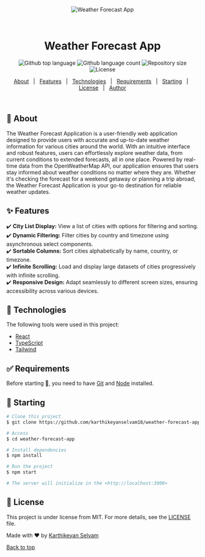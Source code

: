 <div align="center" id="top"> 
  <img src="./.github/app.gif" alt="Weather Forecast App" />

  &#xa0;

  <!-- <a href="https://weatherforecastapp.netlify.app">Demo</a> -->
</div>

<h1 align="center">Weather Forecast App</h1>

<p align="center">
  <img alt="Github top language" src="https://img.shields.io/github/languages/top/karthikeyanselvam18/weather-forecast-app?color=56BEB8">

  <img alt="Github language count" src="https://img.shields.io/github/languages/count/karthikeyanselvam18/weather-forecast-app?color=56BEB8">

  <img alt="Repository size" src="https://img.shields.io/github/repo-size/karthikeyanselvam18/weather-forecast-app?color=56BEB8">

  <img alt="License" src="https://img.shields.io/github/license/karthikeyanselvam18/weather-forecast-app?color=56BEB8">

  <!-- <img alt="Github issues" src="https://img.shields.io/github/issues/karthikeyanselvam18/weather-forecast-app?color=56BEB8" /> -->

  <!-- <img alt="Github forks" src="https://img.shields.io/github/forks/karthikeyanselvam18/weather-forecast-app?color=56BEB8" /> -->

  <!-- <img alt="Github stars" src="https://img.shields.io/github/stars/karthikeyanselvam18/weather-forecast-app?color=56BEB8" /> -->
</p>

<!-- Status -->

<!-- <h4 align="center"> 
	🚧  Weather Forecast App 🚀 Under construction...  🚧
</h4> 

<hr> -->

<p align="center">
  <a href="#dart-about">About</a> &#xa0; | &#xa0; 
  <a href="#sparkles-features">Features</a> &#xa0; | &#xa0;
  <a href="#rocket-technologies">Technologies</a> &#xa0; | &#xa0;
  <a href="#white_check_mark-requirements">Requirements</a> &#xa0; | &#xa0;
  <a href="#checkered_flag-starting">Starting</a> &#xa0; | &#xa0;
  <a href="#memo-license">License</a> &#xa0; | &#xa0;
  <a href="https://github.com/karthikeyanselvam18" target="_blank">Author</a>
</p>

<br>

## :dart: About ##

The Weather Forecast Application is a user-friendly web application designed to provide users with accurate and up-to-date weather information for various cities around the world. With an intuitive interface and robust features, users can effortlessly explore weather data, from current conditions to extended forecasts, all in one place. Powered by real-time data from the OpenWeatherMap API, our application ensures that users stay informed about weather conditions no matter where they are. Whether it's checking the forecast for a weekend getaway or planning a trip abroad, the Weather Forecast Application is your go-to destination for reliable weather updates.

## :sparkles: Features ##

:heavy_check_mark: **City List Display:** View a list of cities with options for filtering and sorting.\
:heavy_check_mark: **Dynamic Filtering:** Filter cities by country and timezone using asynchronous select components.\
:heavy_check_mark: **Sortable Columns:** Sort cities alphabetically by name, country, or timezone.\
:heavy_check_mark: **Infinite Scrolling:** Load and display large datasets of cities progressively with infinite scrolling.\
:heavy_check_mark: **Responsive Design:** Adapt seamlessly to different screen sizes, ensuring accessibility across various devices.


## :rocket: Technologies ##

The following tools were used in this project:

- [React](https://pt-br.reactjs.org/)
- [TypeScript](https://www.typescriptlang.org/)
- [Tailwind](https://tailwindcss.com/)

## :white_check_mark: Requirements ##

Before starting :checkered_flag:, you need to have [Git](https://git-scm.com) and [Node](https://nodejs.org/en/) installed.

## :checkered_flag: Starting ##

```bash
# Clone this project
$ git clone https://github.com/karthikeyanselvam18/weather-forecast-app

# Access
$ cd weather-forecast-app

# Install dependencies
$ npm install

# Run the project
$ npm start

# The server will initialize in the <http://localhost:3000>
```

## :memo: License ##

This project is under license from MIT. For more details, see the [LICENSE](LICENSE.md) file.


Made with :heart: by <a href="https://github.com/karthikeyanselvam18" target="_blank">Karthikeyan Selvam</a>

<a href="#top">Back to top</a>
